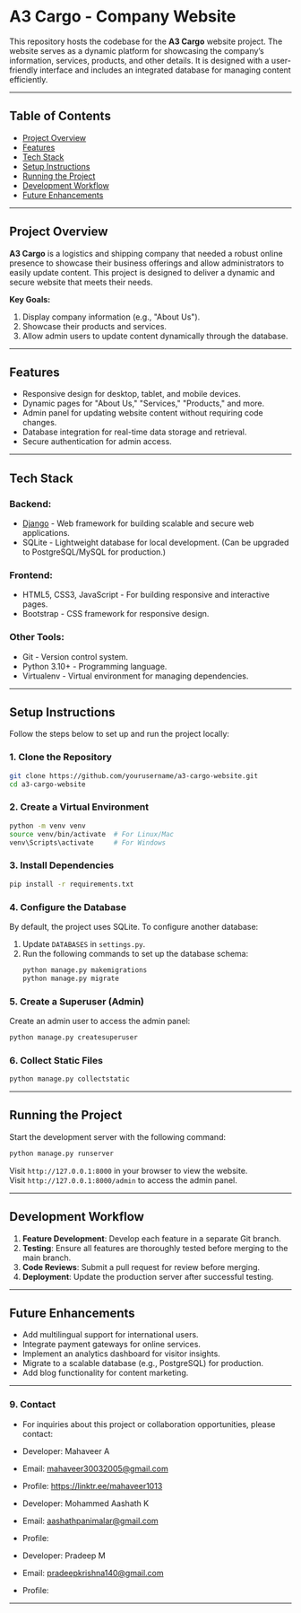 # **A3 Cargo - Company Website**

This repository hosts the codebase for the **A3 Cargo** website project. The website serves as a dynamic platform for showcasing the company’s information, services, products, and other details. It is designed with a user-friendly interface and includes an integrated database for managing content efficiently.

---

## **Table of Contents**

- [Project Overview](#project-overview)
- [Features](#features)
- [Tech Stack](#tech-stack)
- [Setup Instructions](#setup-instructions)
- [Running the Project](#running-the-project)
- [Development Workflow](#development-workflow)
- [Future Enhancements](#future-enhancements)

---

## **Project Overview**

**A3 Cargo** is a logistics and shipping company that needed a robust online presence to showcase their business offerings and allow administrators to easily update content. This project is designed to deliver a dynamic and secure website that meets their needs.

**Key Goals:**

1. Display company information (e.g., "About Us").
2. Showcase their products and services.
3. Allow admin users to update content dynamically through the database.

---

## **Features**

- Responsive design for desktop, tablet, and mobile devices.
- Dynamic pages for "About Us," "Services," "Products," and more.
- Admin panel for updating website content without requiring code changes.
- Database integration for real-time data storage and retrieval.
- Secure authentication for admin access.

---

## **Tech Stack**

### **Backend:**

- [Django](https://www.djangoproject.com/) - Web framework for building scalable and secure web applications.
- SQLite - Lightweight database for local development. (Can be upgraded to PostgreSQL/MySQL for production.)

### **Frontend:**

- HTML5, CSS3, JavaScript - For building responsive and interactive pages.
- Bootstrap - CSS framework for responsive design.

### **Other Tools:**

- Git - Version control system.
- Python 3.10+ - Programming language.
- Virtualenv - Virtual environment for managing dependencies.

---

## **Setup Instructions**

Follow the steps below to set up and run the project locally:

### **1. Clone the Repository**

```bash
git clone https://github.com/yourusername/a3-cargo-website.git
cd a3-cargo-website
```

### **2. Create a Virtual Environment**

```bash
python -m venv venv
source venv/bin/activate  # For Linux/Mac
venv\Scripts\activate     # For Windows
```

### **3. Install Dependencies**

```bash
pip install -r requirements.txt
```

### **4. Configure the Database**

By default, the project uses SQLite. To configure another database:

1. Update `DATABASES` in `settings.py`.
2. Run the following commands to set up the database schema:
   ```bash
   python manage.py makemigrations
   python manage.py migrate
   ```

### **5. Create a Superuser (Admin)**

Create an admin user to access the admin panel:

```bash
python manage.py createsuperuser
```

### **6. Collect Static Files**

```bash
python manage.py collectstatic
```

---

## **Running the Project**

Start the development server with the following command:

```bash
python manage.py runserver
```

Visit `http://127.0.0.1:8000` in your browser to view the website.  
Visit `http://127.0.0.1:8000/admin` to access the admin panel.

---

## **Development Workflow**

1. **Feature Development**: Develop each feature in a separate Git branch.
2. **Testing**: Ensure all features are thoroughly tested before merging to the main branch.
3. **Code Reviews**: Submit a pull request for review before merging.
4. **Deployment**: Update the production server after successful testing.

---

## **Future Enhancements**

- Add multilingual support for international users.
- Integrate payment gateways for online services.
- Implement an analytics dashboard for visitor insights.
- Migrate to a scalable database (e.g., PostgreSQL) for production.
- Add blog functionality for content marketing.

---

### **9. Contact**

- For inquiries about this project or collaboration opportunities, please contact:
- Developer: Mahaveer A
- Email: mahaveer30032005@gmail.com
- Profile: https://linktr.ee/mahaveer1013

- Developer: Mohammed Aashath K
- Email: aashathpanimalar@gmail.com
- Profile: 

- Developer: Pradeep M
- Email: pradeepkrishna140@gmail.com
- Profile: 



---
